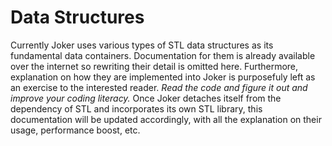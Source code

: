 # Data Structures

Currently Joker uses various types of STL data structures as its fundamental data containers.
Documentation for them is already available over the internet so rewriting their detail is omitted here.
Furthermore, explanation on how they are implemented into Joker is purposefuly left as an exercise to the interested reader.
*Read the code and figure it out and improve your coding literacy.*
Once Joker detaches itself from the dependency of STL and incorporates its own STL library, this documentation will be updated accordingly,
with all the explanation on their usage, performance boost, etc.
